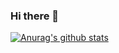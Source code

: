 ### Hi there 👋

[![Anurag's github stats](https://github-readme-stats.vercel.app/api?username=shiftingkill&include_all_commits=true&count_private=true)](https://github.com/anuraghazra/github-readme-stats)
<!--
**ShiftingKill/ShiftingKill** is a ✨ _special_ ✨ repository because its `README.md` (this file) appears on your GitHub profile.

Here are some ideas to get you started:

- 🔭 I’m currently working on ...
- 🌱 I’m currently learning ...
- 👯 I’m looking to collaborate on ...
- 🤔 I’m looking for help with ...
- 💬 Ask me about ...
- 📫 How to reach me: ...
- 😄 Pronouns: ...
- ⚡ Fun fact: ...
-->
